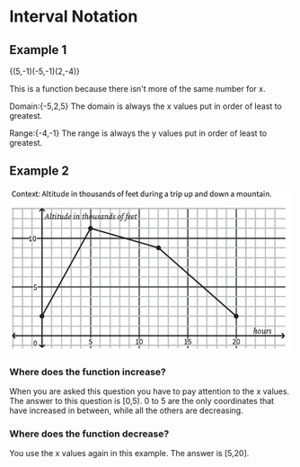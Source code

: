 # Interval Notation

## Example 1

{(5,-1)(-5,-1)(2,-4)}

This is a function because there isn't more of the same number for x.

Domain:{-5,2,5}
The domain is always the x values put in order of least to greatest.

Range:{-4,-1}
The range is always the y values put in order of least to greatest.


## Example 2
![Alt text](ScreenShot2023-11-03at12.34.45PM.png)

### Where does the function increase?

When you are asked this question you have to pay attention to the x values. The answer to this question is [0,5). 0 to 5 are the only coordinates that have increased in between, while all the others are decreasing.

### Where does the function decrease?

You use the x values again in this example. The answer is [5,20].